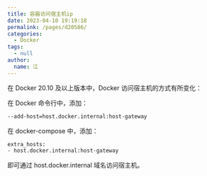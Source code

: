 ```yaml
---
title: 容器访问宿主机ip
date: 2023-04-10 19:19:18
permalink: /pages/d20586/
categories: 
  - Docker
tags: 
  - null
author: 
  name: 江
---
```

在 Docker 20.10 及以上版本中，Docker 访问宿主机的方式有所变化：

在 Docker 命令行中，添加：

```bash
--add-host=host.docker.internal:host-gateway
```

在 docker-compose 中，添加：

```bash
extra_hosts:
- host.docker.internal:host-gateway
```

即可通过 host.docker.internal 域名访问宿主机。